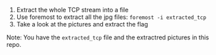1. Extract the whole TCP stream into a file
2. Use foremost to extract all the jpg files: ``foremost -i extracted_tcp``
3. Take a look at the pictures and extract the flag

Note: You have the ``extracted_tcp`` file and the extractred pictures in this repo.
